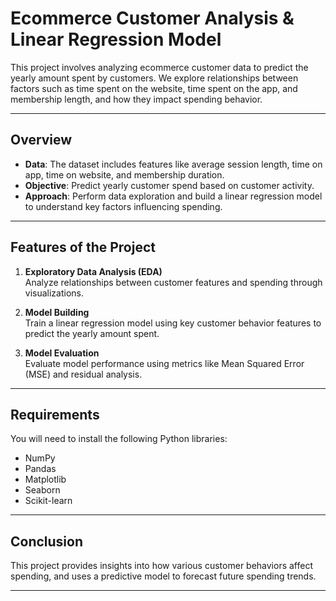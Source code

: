 
# **Ecommerce Customer Analysis & Linear Regression Model**

This project involves analyzing ecommerce customer data to predict the yearly amount spent by customers. We explore relationships between factors such as time spent on the website, time spent on the app, and membership length, and how they impact spending behavior.

---

## **Overview**

- **Data**: The dataset includes features like average session length, time on app, time on website, and membership duration.  
- **Objective**: Predict yearly customer spend based on customer activity.  
- **Approach**: Perform data exploration and build a linear regression model to understand key factors influencing spending.

---

## **Features of the Project**

1. **Exploratory Data Analysis (EDA)**  
   Analyze relationships between customer features and spending through visualizations.  

2. **Model Building**  
   Train a linear regression model using key customer behavior features to predict the yearly amount spent.  

3. **Model Evaluation**  
   Evaluate model performance using metrics like Mean Squared Error (MSE) and residual analysis.  

---

## **Requirements**

You will need to install the following Python libraries:

- NumPy
- Pandas
- Matplotlib
- Seaborn
- Scikit-learn

---

## **Conclusion**

This project provides insights into how various customer behaviors affect spending, and uses a predictive model to forecast future spending trends.

---